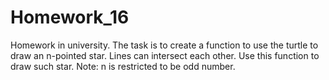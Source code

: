 # Homework_16
Homework in university. The task is to create a function to use the turtle to draw an n-pointed star. Lines can intersect each 
other. Use this function to draw such star. Note: n is restricted to be 
odd number.
